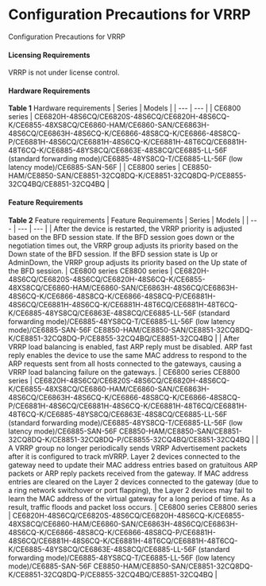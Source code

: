 Configuration Precautions for VRRP
==================================

Configuration Precautions for VRRP

#### Licensing Requirements

VRRP is not under license control.


#### Hardware Requirements

**Table 1** Hardware requirements
| Series | Models |
| --- | --- |
| CE6800 series | CE6820H-48S6CQ/CE6820S-48S6CQ/CE6820H-48S6CQ-K/CE6855-48XS8CQ/CE6860-HAM/CE6860-SAN/CE6863H-48S6CQ/CE6863H-48S6CQ-K/CE6866-48S8CQ-K/CE6866-48S8CQ-P/CE6881H-48S6CQ/CE6881H-48S6CQ-K/CE6881H-48T6CQ/CE6881H-48T6CQ-K/CE6885-48YS8CQ/CE6863E-48S8CQ/CE6885-LL-56F (standard forwarding mode)/CE6885-48YS8CQ-T/CE6885-LL-56F (low latency mode)/CE6885-SAN-56F |
| CE8800 series | CE8850-HAM/CE8850-SAN/CE8851-32CQ8DQ-K/CE8851-32CQ8DQ-P/CE8855-32CQ4BQ/CE8851-32CQ4BQ |



#### Feature Requirements

**Table 2** Feature requirements
| Feature Requirements | Series | Models |
| --- | --- | --- |
| After the device is restarted, the VRRP priority is adjusted based on the BFD session state.  If the BFD session goes down or the negotiation times out, the VRRP group adjusts its priority based on the Down state of the BFD session.  If the BFD session state is Up or AdminDown, the VRRP group adjusts its priority based on the Up state of the BFD session. | CE6800 series  CE8800 series | CE6820H-48S6CQ/CE6820S-48S6CQ/CE6820H-48S6CQ-K/CE6855-48XS8CQ/CE6860-HAM/CE6860-SAN/CE6863H-48S6CQ/CE6863H-48S6CQ-K/CE6866-48S8CQ-K/CE6866-48S8CQ-P/CE6881H-48S6CQ/CE6881H-48S6CQ-K/CE6881H-48T6CQ/CE6881H-48T6CQ-K/CE6885-48YS8CQ/CE6863E-48S8CQ/CE6885-LL-56F (standard forwarding mode)/CE6885-48YS8CQ-T/CE6885-LL-56F (low latency mode)/CE6885-SAN-56F  CE8850-HAM/CE8850-SAN/CE8851-32CQ8DQ-K/CE8851-32CQ8DQ-P/CE8855-32CQ4BQ/CE8851-32CQ4BQ |
| After VRRP load balancing is enabled, fast ARP reply must be disabled. ARP fast reply enables the device to use the same MAC address to respond to the ARP requests sent from all hosts connected to the gateways, causing a VRRP load balancing failure on the gateways. | CE6800 series  CE8800 series | CE6820H-48S6CQ/CE6820S-48S6CQ/CE6820H-48S6CQ-K/CE6855-48XS8CQ/CE6860-HAM/CE6860-SAN/CE6863H-48S6CQ/CE6863H-48S6CQ-K/CE6866-48S8CQ-K/CE6866-48S8CQ-P/CE6881H-48S6CQ/CE6881H-48S6CQ-K/CE6881H-48T6CQ/CE6881H-48T6CQ-K/CE6885-48YS8CQ/CE6863E-48S8CQ/CE6885-LL-56F (standard forwarding mode)/CE6885-48YS8CQ-T/CE6885-LL-56F (low latency mode)/CE6885-SAN-56F  CE8850-HAM/CE8850-SAN/CE8851-32CQ8DQ-K/CE8851-32CQ8DQ-P/CE8855-32CQ4BQ/CE8851-32CQ4BQ |
| A VRRP group no longer periodically sends VRRP Advertisement packets after it is configured to track mVRRP. Layer 2 devices connected to the gateway need to update their MAC address entries based on gratuitous ARP packets or ARP reply packets received from the gateway. If MAC address entries are cleared on the Layer 2 devices connected to the gateway (due to a ring network switchover or port flapping), the Layer 2 devices may fail to learn the MAC address of the virtual gateway for a long period of time. As a result, traffic floods and packet loss occurs. | CE6800 series  CE8800 series | CE6820H-48S6CQ/CE6820S-48S6CQ/CE6820H-48S6CQ-K/CE6855-48XS8CQ/CE6860-HAM/CE6860-SAN/CE6863H-48S6CQ/CE6863H-48S6CQ-K/CE6866-48S8CQ-K/CE6866-48S8CQ-P/CE6881H-48S6CQ/CE6881H-48S6CQ-K/CE6881H-48T6CQ/CE6881H-48T6CQ-K/CE6885-48YS8CQ/CE6863E-48S8CQ/CE6885-LL-56F (standard forwarding mode)/CE6885-48YS8CQ-T/CE6885-LL-56F (low latency mode)/CE6885-SAN-56F  CE8850-HAM/CE8850-SAN/CE8851-32CQ8DQ-K/CE8851-32CQ8DQ-P/CE8855-32CQ4BQ/CE8851-32CQ4BQ |